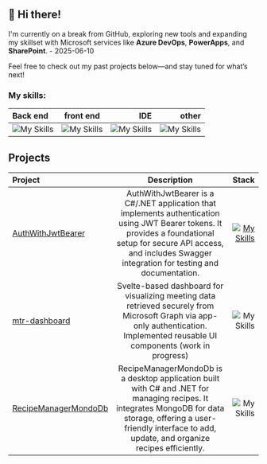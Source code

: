## 👋 Hi there!

I'm currently on a break from GitHub, exploring new tools and expanding my skillset with Microsoft services like **Azure DevOps**, **PowerApps**, and **SharePoint**. - 2025-06-10

Feel free to check out my past projects below—and stay tuned for what’s next!


### My skills:
| Back end | front end | IDE | other|
| :------------------- | :----------: | ----------: |----------: |
|![My Skills](https://skillicons.dev/icons?i=cs,dotnet,sqlite,mssql,mongodb,vite,nodejs,npm,postgres&perline=3) |  ![My Skills](https://skillicons.dev/icons?i=bootstrap,tailwind,css,html,npm,react,svelte&perline=3) | ![My Skills](https://skillicons.dev/icons?i=rider,visualstudio,vscode&perline=3) | ![My Skills](https://skillicons.dev/icons?i=postman,docker,git,github,&perline=3) |

## Projects
| Project | Description | Stack |
| :------------------- | :----------: | ----------: |
|     [AuthWithJwtBearer](https://github.com/HesperisNivea/AuthWithJwtBearer/tree/master)       | AuthWithJwtBearer is a C#/.NET application that implements authentication using JWT Bearer tokens. It provides a foundational setup for secure API access, and includes Swagger integration for testing and documentation.    | [![My Skills](https://skillicons.dev/icons?i=cs,dotnet,sqlite&perline=3)](https://skillicons.dev)  |
| [mtr-dashboard](https://github.com/HesperisNivea/mtr-dashboard) | Svelte-based dashboard for visualizing meeting data retrieved securely from Microsoft Graph via app-only authentication. Implemented reusable UI components (work in progress) | ![My Skills](https://skillicons.dev/icons?i=svelte,html,css,tailwind,typescript,nodejs&perline=3) |
|[RecipeManagerMondoDb](https://github.com/HesperisNivea/RecipeManagerMondoDb](https://github.com/HesperisNivea/RecipeManagerMondoDb)) | RecipeManagerMondoDb is a desktop application built with C# and .NET for managing recipes. It integrates MongoDB for data storage, offering a user-friendly interface to add, update, and organize recipes efficiently.      |![My Skills](https://skillicons.dev/icons?i=cs,dotnet,mongodb&perline=3)|

<!--
**HesperisNivea/HesperisNivea** is a ✨ _special_ ✨ repository because its `README.md` (this file) appears on your GitHub profile.

Here are some ideas to get you started:

- 🔭 I’m currently working on ...
- 🌱 I’m currently learning ...
- 👯 I’m looking to collaborate on ...
- 🤔 I’m looking for help with ...
- 💬 Ask me about ...
- 📫 How to reach me: ...
- 😄 Pronouns: ...
- ⚡ Fun fact: ...
-->
